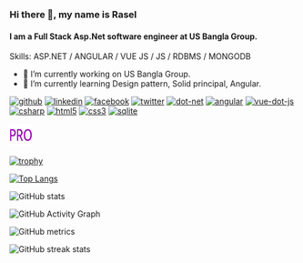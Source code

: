 ### Hi there 👋, my name is Rasel
#### I am a Full Stack Asp.Net software engineer at US Bangla Group.

Skills: ASP.NET / ANGULAR / VUE JS  / JS /  RDBMS / MONGODB

- 🔭 I’m currently working on US Bangla Group. 
- 🌱 I’m currently learning Design pattern, Solid principal, Angular. 


[<img src='https://cdn.jsdelivr.net/npm/simple-icons@3.0.1/icons/github.svg' alt='github' height='40'>](https://github.com/https://github.com/raselkobir1)  [<img src='https://cdn.jsdelivr.net/npm/simple-icons@3.0.1/icons/linkedin.svg' alt='linkedin' height='40'>](https://www.linkedin.com/in/https://www.linkedin.com/in/rasel-kobir-310511125//)  [<img src='https://cdn.jsdelivr.net/npm/simple-icons@3.0.1/icons/facebook.svg' alt='facebook' height='40'>](https://www.facebook.com/https://www.facebook.com/rasel.kobir.739/)  [<img src='https://cdn.jsdelivr.net/npm/simple-icons@3.0.1/icons/twitter.svg' alt='twitter' height='40'>](https://twitter.com/https://twitter.com/raselkobir57)  [<img src='https://cdn.jsdelivr.net/npm/simple-icons@3.0.1/icons/dot-net.svg' alt='dot-net' height='40'>](https://encrypted-tbn0.gstatic.com/images?q=tbn:ANd9GcTvADxtTR4bHEN6spOmMh-QN4EdPqcwgk9jzacr3S2rYutJ2l56Tb8ByOIv4-cwZZIRaig&usqp=CAU)  [<img src='https://cdn.jsdelivr.net/npm/simple-icons@3.0.1/icons/angular.svg' alt='angular' height='40'>](https://upload.wikimedia.org/wikipedia/commons/thumb/c/cf/Angular_full_color_logo.svg/250px-Angular_full_color_logo.svg.png)  [<img src='https://cdn.jsdelivr.net/npm/simple-icons@3.0.1/icons/vue-dot-js.svg' alt='vue-dot-js' height='40'>](https://encrypted-tbn0.gstatic.com/images?q=tbn:ANd9GcTvHhzDIed3nnGuP8hVAvO3J4fWUFyETAi99O_KEevf2-V5AVcGwzBcuJp86zzY7o7QtJQ&usqp=CAU)  [<img src='https://cdn.jsdelivr.net/npm/simple-icons@3.0.1/icons/csharp.svg' alt='csharp' height='40'>](https://upload.wikimedia.org/wikipedia/commons/thumb/0/0d/C_Sharp_wordmark.svg/800px-C_Sharp_wordmark.svg.png)  [<img src='https://cdn.jsdelivr.net/npm/simple-icons@3.0.1/icons/html5.svg' alt='html5' height='40'>](https://cdn-icons-png.flaticon.com/512/732/732212.png)  [<img src='https://cdn.jsdelivr.net/npm/simple-icons@3.0.1/icons/css3.svg' alt='css3' height='40'>](https://www.thoughtco.com/thmb/zrcb1zA4Vi47uULJhJKJdcshBgk=/1024x1024/filters:fill(auto,1)/css3-57b597e85f9b58b5c2b338de.png)  [<img src='https://cdn.jsdelivr.net/npm/simple-icons@3.0.1/icons/sqlite.svg' alt='sqlite' height='40'>](https://i0.wp.com/learn.onemonth.com/wp-content/uploads/2019/07/image2-1.png?fit=600%2C315&ssl=1)  

<a href='https://github.com/pricing'><img src='https://raw.githubusercontent.com/acervenky/animated-github-badges/master/assets/pro.gif' width='40' height='40'></a> 

[![trophy](https://github-profile-trophy.vercel.app/?username=https://github.com/raselkobir1)](https://github.com/ryo-ma/github-profile-trophy)

[![Top Langs](https://github-readme-stats.vercel.app/api/top-langs/?username=https://github.com/raselkobir1)](https://github.com/anuraghazra/github-readme-stats)

![GitHub stats](https://github-readme-stats.vercel.app/api?username=https://github.com/raselkobir1&show_icons=true)  

![GitHub Activity Graph](https://activity-graph.herokuapp.com/graph?username=https://github.com/raselkobir1)  

![GitHub metrics](https://metrics.lecoq.io/https://github.com/raselkobir1)  

![GitHub streak stats](https://github-readme-streak-stats.herokuapp.com/?user=https://github.com/raselkobir1)  

